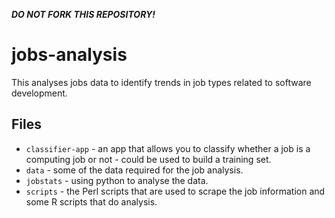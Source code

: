 ***DO NOT FORK THIS REPOSITORY!***
# jobs-analysis
This analyses jobs data to identify trends in job types related to software development. 

## Files

* `classifier-app` - an app that allows you to classify whether a job is a computing job or not - could be used to build a training set.
* `data` - some of the data required for the job analysis.
* `jobstats` - using python to analyse the data.
* `scripts` - the Perl scripts that are used to scrape the job information and some R scripts that do analysis.

